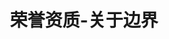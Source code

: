 ---
{
    layout: Layout,
    isHonour: true,
    title: 荣誉资质-关于边界,
    aboutTitle: {
        title: 关于边界,
        subTitle: 专注于区块链、大数据相关产品技术研发和解决方案的⾼科技公司
    },
    aboutType: [
        {
            text: 关于我们,
            route: /about
        },
        {
            text: 发展历程,
            route: /milestone
        },
        {
            text: 荣誉资质,
            route: /honour
        },
        {
            text: 加入我们,
            route: /join
        },
    ],
    honourList: {
        title: 所获荣誉,
        verticalList: [
            {
                imgSrc: https://www.bianjie.ai/resources/Bianjie/BJHOME-IMAGE/honor/honor1-1.png
            },
            {
                imgSrc: https://www.bianjie.ai/resources/Bianjie/BJHOME-IMAGE/honor/honor1-2.png
            },
            {
                imgSrc: https://www.bianjie.ai/resources/Bianjie/BJHOME-IMAGE/honor/honor1-3.jpg
            },
            {
                imgSrc: https://www.bianjie.ai/resources/Bianjie/BJHOME-IMAGE/honor/honor1-4.jpeg
            },
            {
                imgSrc: https://www.bianjie.ai/resources/Bianjie/BJHOME-IMAGE/honor/honor1-5.jpeg
            },
            {
                imgSrc: https://www.bianjie.ai/resources/Bianjie/BJHOME-IMAGE/honor/honor1-6.jpeg
            },
            {
                imgSrc: https://www.bianjie.ai/resources/Bianjie/BJHOME-IMAGE/honor/honor1-7.jpeg
            },
            {
                imgSrc: https://www.bianjie.ai/resources/Bianjie/BJHOME-IMAGE/honor/honor1-8.jpeg
            },
        ],
        horizontalList: [
            {
                imgSrc: https://www.bianjie.ai/resources/Bianjie/BJHOME-IMAGE/honor/honor2-1.jpeg
            },
            {
                imgSrc: https://www.bianjie.ai/resources/Bianjie/BJHOME-IMAGE/honor/honor2-2.jpeg
            },
            {
                imgSrc: https://www.bianjie.ai/resources/Bianjie/BJHOME-IMAGE/honor/honor2-3.jpeg
            },
            {
                imgSrc: https://www.bianjie.ai/resources/Bianjie/BJHOME-IMAGE/honor/honor2-4.jpeg
            },
            {
                imgSrc: https://www.bianjie.ai/resources/Bianjie/BJHOME-IMAGE/honor/honor2-5.jpeg
            },
            {
                imgSrc: https://www.bianjie.ai/resources/Bianjie/BJHOME-IMAGE/honor/honor2-6.png
            },
            {
                imgSrc: https://www.bianjie.ai/resources/Bianjie/BJHOME-IMAGE/honor/honor2-7.png
            },
            {
                imgSrc: https://www.bianjie.ai/resources/Bianjie/BJHOME-IMAGE/honor/honor2-8.webp
            },
        ],
    },
    certiQualiContent: {
        title: 认证资质,
        subTitle: 边界智能专注于区块链、大数据相关产品技术研发和解决方案，获得多项认证证书和权威资质,
        list: [
            {
                src: gaoxinzhengshu.png,
                title: 国家高新技术企业认证,
                description: 全国高新技术企业认定是由国家科技部、财政部、税务总局主导，综合评估企业的核心自主知识产权、科技成果转化能力、研究开发的组织管理水平、成长性指标等多项指标认证结果。获得该项认证代表边界智能已经进入国家高新技术企业行列。
            },
            {
                src: shuangruan.png,
                title: “双软”认证,
                description: “双软认证”是指“软件企业认证”和“软件产品认证”，取得双软认证说明边界智能的核心关键技术和软件开发能力获得了权威部门认可，边界智能在区块链、大数据相关产品的技术研发方面自主知识产权丰富，可更好的服务于客户。
            },
            {
                src: kexinblock.png,
                title: 信通院“可信区块链”评测证书,
                description: 可信区块链认证是中国信息通信研究院主导的行业领先的区块链产品评测体系，该评测体系有严格的测试指标和审核机制，权威、公正、可信度高。边界智能现为可信区块链推进计划（TBI）理事成员单位。
            },
            {
                src: lianmengchengyuan.jpg,
                title: BSN“联盟成员”证书,
                description: BSN 联盟成员证书是区块链服务网络发展联盟（BSNDA）开发者委员会颁发的资质证书。边界智能作为 BSN 的联盟成员之一，在联盟链技术研发和实现层面已获得业界权威机构认可。
            },
            {
                src: zhiliangguanli.jpeg,
                title: 质量管理体系认证,
                description: 质量管理体系认证是国际标准化组织（ISO）制定的国际标准，通过该项认证表明边界智能在各项管理体系上已达到了国际标准，能向客户交付合格且质量保证的产品。
            },
            {
                src: xinxianquan.jpeg,
                title: 信息安全管理体系认证,
                description: 信息安全管理体系认证是国际标准化组织（ISO）制定的国际标准，通过该项认证表明边界智能在信息安全管理层面达到了国际标准，可有效保护信息资源安全，保护信息化进程健康、有序、可持续发展。
            },
        ]
    },
    otherHonoursContent: {
        title: 更多荣誉,
        otherHonoursList: [
            {
                year: 2021,
                monthList: [
                    {
                        month: '06',
                        honours: [
                            {honour: 2021 长三角（上海）区块链应用创新大赛一等奖},
                        ]
                    },
                    {
                        month: '03',
                        honours: [
                            {honour: 边界智能成为中国中小企业协会区块链专委会常务理事单位，创始人曹恒当选常务理事会主席},
                        ]
                    },
                    {
                        month: '01',
                        honours: [
                            {honour: 由边界智能首先完成的 BSN 开放联盟链「文昌链」正式首批上线},
                            {honour: 由边界智能荣登零壹财经「中国区块链应用 TOP30 企业」榜单},
                            {honour: 知识产权管理体系认证},
                        ]
                    },
                ]
            },
            {
                year: 2020,
                monthList: [
                    {
                        month: '12',
                        honours: [
                            {honour: 获得 ISO27001信息安全管理体系认证 以及 ISO9001质量管理体系认证},
                            {honour: 边界智能创始人荣获 2020上海区块链优秀创业者奖},
                            {honour: 边界智能入选 2020上海市经信委主办的「2020上海最具投资潜力50佳创业企业」},
                        ]
                    },
                    {
                        month: '11',
                        honours: [
                            {honour: 边界智能 IRITA Hub 跨链服务枢纽成功上线 BSN 平台，以支撑 BSN 环境中异构应用链之间的跨链访问与操作},
                            {honour: 边界智能正式成为 IEEE 标准协会高级会员，并参与区块链跨链互操作等相关领域的标准制定},
                        ]
                    },
                    {
                        month: '10',
                        honours: [
                            {honour: 荣获「2020中国区块链技术创新典型企业」奖项},
                        ]
                    },
                    {
                        month: '03',
                        honours: [
                            {honour: 边界智能正式上线并开园自研的联盟链产品IRITA（Inter-Realm Industry Trust Alliance IRITA）},
                            {honour: IRITA Healthcare 以及与星康链联合研发的区块链电子处方共享平台同时入驻中国信通院 “数字健康资源供给对接平台”},
                        ]
                    },
                ]
            },
            {
                year: 2019,
                monthList: [
                    {
                        month: '12',
                        honours: [
                            {honour: 荣获「2019中国区块链技术创新典型企业」奖项},
                        ]
                    },
                    {
                        month: '11',
                        honours: [
                            {honour: 通过国家高新技术企业认定以及双软认证},
                        ]
                    },
                    {
                        month: '08',
                        honours: [
                            {honour: 边界智能打造的「 跨链服务联盟枢纽 ISCH 」，荣获2019中国优秀区块链解决方案},
                        ]
                    },
                    {
                        month: '06',
                        honours: [
                            {honour: 跨链服务项目获得上海市2019年度「 科技创新行动计划」 科技型中小企业技术创新资金支持},
                            {honour: 荣获中国最佳管理创新实践案例奖},
                        ]
                    },
                    {
                        month: '05',
                        honours: [
                            {honour: 「 创业在上海」国际创新创业大赛优秀企业奖},
                        ]
                    },
                    {
                        month: '01',
                        honours: [
                            {honour: 上榜由链塔智库&工信部赛迪区块链研究院联合发布的《中国区块链企业百强榜》},
                        ]
                    },
                ]
            },
            {
                year: 2018,
                monthList: [
                    {
                        month: '12',
                        honours: [
                            {honour: 荣获「2019中国区块链技术创新典型企业」奖项},
                        ]
                    },
                    {
                        month: '10',
                        honours: [
                            {honour: 「 创业在上海」国际创新创业大赛优胜企业奖},
                        ]
                    },
                    {
                        month: '08',
                        honours: [
                            {honour: 荣获中国健康医疗大数据产业创新大赛天使之星组冠军以及 TMT 数据组一等奖},
                        ]
                    },
                ]
            },
        ]
    }
}
---